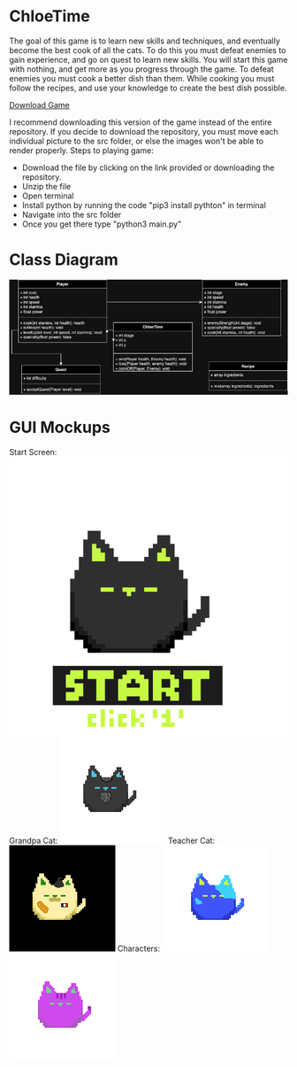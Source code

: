 # ChloeTime
The goal of this game is to learn new skills and techniques, and eventually become the best cook of all the cats. To do this you must defeat enemies to gain experience, and go on quest to learn new skills. You will start this game with nothing, and get more as you progress through the game. To defeat enemies you must cook a better dish than them. While cooking you must follow the recipes, and use your knowledge to create the best dish possible.

[Download Game](https://github.com/Chloe-Zou/ChloeTime/blob/main/src/ChloeTime-main(working).zip)

I recommend downloading this version of the game instead of the entire repository. If you decide to download the repository, you must move each individual picture to the src folder, or else the images won't be able to render properly.
Steps to playing game:
* Download the file by clicking on the link provided or downloading the repository.
* Unzip the file
* Open terminal
* Install python by running the code "pip3 install pythton" in terminal
* Navigate into the src folder
* Once you get there type "python3 main.py"

# Class Diagram
![Class Diagram](https://github.com/Chloe-Zou/ChloeTime/blob/main/images/cdcookoff.drawio.png?raw=true)

# GUI Mockups
Start Screen:
![Start Screen](https://github.com/Chloe-Zou/ChloeTime/blob/main/images/start.png?raw=true)
Grandpa Cat:
![Grandpa Cat](https://github.com/Chloe-Zou/ChloeTime/blob/main/images/gramps.png?raw=true)
Teacher Cat:
![TEacher](https://github.com/Chloe-Zou/ChloeTime/blob/main/images/onion.png?raw=true)
Characters:
![Blue Cat](https://github.com/Chloe-Zou/ChloeTime/blob/main/images/blue_char.png?raw=true)
![Purple Cat](https://github.com/Chloe-Zou/ChloeTime/blob/main/images/purp_char.png?raw=true)
